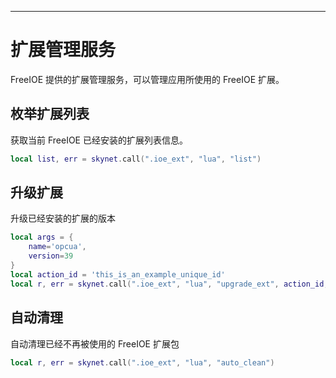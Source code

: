 
---

# 扩展管理服务

FreeIOE 提供的扩展管理服务，可以管理应用所使用的 FreeIOE 扩展。

## 枚举扩展列表

获取当前 FreeIOE 已经安装的扩展列表信息。

```lua
local list, err = skynet.call(".ioe_ext", "lua", "list")
```

## 升级扩展

升级已经安装的扩展的版本

```lua
local args = {
    name='opcua',
    version=39
}
local action_id = 'this_is_an_example_unique_id'
local r, err = skynet.call(".ioe_ext", "lua", "upgrade_ext", action_id, args)
```

## 自动清理

自动清理已经不再被使用的 FreeIOE 扩展包

```lua
local r, err = skynet.call(".ioe_ext", "lua", "auto_clean")
```
